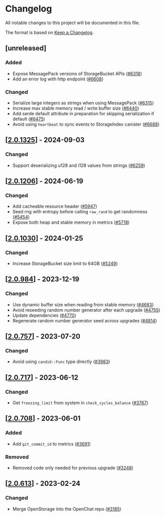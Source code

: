 # Changelog

All notable changes to this project will be documented in this file.

The format is based on [Keep a Changelog](https://keepachangelog.com/en/1.0.0/).

## [unreleased]

### Added

- Expose MessagePack versions of StorageBucket APIs ([#6318](https://github.com/open-chat-labs/open-chat/pull/6318))
- Add an error log with http endpoint ([#6608](https://github.com/open-chat-labs/open-chat/pull/6608))

### Changed

- Serialize large integers as strings when using MessagePack ([#6315](https://github.com/open-chat-labs/open-chat/pull/6315))
- Increase max stable memory read / write buffer size ([#6440](https://github.com/open-chat-labs/open-chat/pull/6440))
- Add serde default attribute in preparation for skipping serialization if default ([#6475](https://github.com/open-chat-labs/open-chat/pull/6475))
- Avoid using `heartbeat` to sync events to StorageIndex canister ([#6688](https://github.com/open-chat-labs/open-chat/pull/6688))

## [[2.0.1325](https://github.com/open-chat-labs/open-chat/releases/tag/v2.0.1325-storage_bucket)] - 2024-09-03

### Changed

- Support deserializing u128 and i128 values from strings ([#6259](https://github.com/open-chat-labs/open-chat/pull/6259))

## [[2.0.1206](https://github.com/open-chat-labs/open-chat/releases/tag/v2.0.1206-storage_bucket)] - 2024-06-19

### Changed

- Add cacheable resource header ([#5947](https://github.com/open-chat-labs/open-chat/pull/5947))
- Seed rng with entropy before calling `raw_rand` to get randomness ([#5454](https://github.com/open-chat-labs/open-chat/pull/5454))
- Expose both heap and stable memory in metrics ([#5718](https://github.com/open-chat-labs/open-chat/pull/5718))

## [[2.0.1030](https://github.com/open-chat-labs/open-chat/releases/tag/v2.0.1030-storage_bucket)] - 2024-01-25

### Changed

- Increase StorageBucket size limit to 64GB ([#5249](https://github.com/open-chat-labs/open-chat/pull/5249))

## [[2.0.984](https://github.com/open-chat-labs/open-chat/releases/tag/v2.0.984-storage_bucket)] - 2023-12-19

### Changed

- Use dynamic buffer size when reading from stable memory ([#4683](https://github.com/open-chat-labs/open-chat/pull/4683))
- Avoid reseeding random number generator after each upgrade ([#4755](https://github.com/open-chat-labs/open-chat/pull/4755))
- Update dependencies ([#4770](https://github.com/open-chat-labs/open-chat/pull/4770))
- Regenerate random number generator seed across upgrades ([#4814](https://github.com/open-chat-labs/open-chat/pull/4814))

## [[2.0.757](https://github.com/open-chat-labs/open-chat/releases/tag/v2.0.757-storage_bucket)] - 2023-07-20

### Changed

- Avoid using `candid::Func` type directly ([#3983](https://github.com/open-chat-labs/open-chat/pull/3983))

## [[2.0.717](https://github.com/open-chat-labs/open-chat/releases/tag/v2.0.717-storage_bucket)] - 2023-06-12

### Changed

- Get `freezing_limit` from system in `check_cycles_balance` ([#3767](https://github.com/open-chat-labs/open-chat/pull/3767))

## [[2.0.708](https://github.com/open-chat-labs/open-chat/releases/tag/v2.0.708-storage_bucket)] - 2023-06-01

### Added

- Add `git_commit_id` to metrics ([#3691](https://github.com/open-chat-labs/open-chat/pull/3691))

### Removed

- Removed code only needed for previous upgrade ([#3248](https://github.com/open-chat-labs/open-chat/pull/3248))

## [[2.0.613](https://github.com/open-chat-labs/open-chat/releases/tag/v2.0.613-storage_bucket)] - 2023-02-24

### Changed

- Merge OpenStorage into the OpenChat repo ([#3185](https://github.com/open-chat-labs/open-chat/pull/3185))
